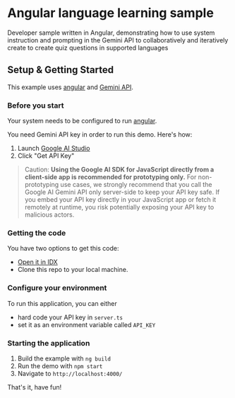 # Angular language learning sample
Developer sample written in Angular, demonstrating how to use system instruction and prompting
in the Gemini API to collaboratively and iteratively create to create quiz questions in
supported languages

## Setup & Getting Started
This example uses [angular](http://angular.dev) and [Gemini API](http://ai.google.dev).

### Before you start
Your system needs to be configured to run [angular](https://angular.dev/tools/cli/setup-local#dependencies).

You need Gemini API key in order to run this demo. Here's how:
1. Launch [Google AI Studio](https://aistudio.google.com/)
1. Click "Get API Key"

> Caution: **Using the Google AI SDK for JavaScript directly from a client-side
app is recommended for prototyping only.** For non-prototyping use cases, we
strongly recommend that you call the Google AI Gemini API only server-side to
keep your API key safe. If you embed your API key directly in your JavaScript
app or fetch it remotely at runtime, you risk potentially exposing your API key
to malicious actors.

### Getting the code
You have two options to get this code:
* [Open it in IDX](https://idx.google.com/import?url=https://github.com/google-gemini/angular-language-learning-sample)
* Clone this repo to your local machine.

### Configure your environment
To run this application, you can either
* hard code your API key in `server.ts`
* set it as an environment variable called `API_KEY`


### Starting the application
1. Build the example with `ng build`
1. Run the demo with `npm start`
1. Navigate to `http://localhost:4000/`

That's it, have fun!